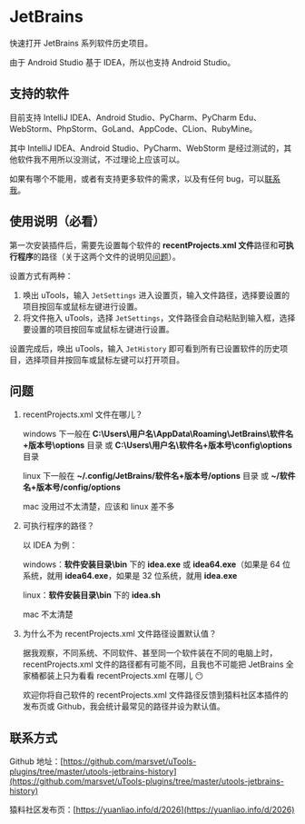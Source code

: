 # JetBrains

快速打开 JetBrains 系列软件历史项目。

由于 Android Studio 基于 IDEA，所以也支持 Android Studio。

## 支持的软件

目前支持 IntelliJ IDEA、Android Studio、PyCharm、PyCharm Edu、WebStorm、PhpStorm、GoLand、AppCode、CLion、RubyMine。

其中 IntelliJ IDEA、Android Studio、PyCharm、WebStorm 是经过测试的，其他软件我不用所以没测试，不过理论上应该可以。

如果有哪个不能用，或者有支持更多软件的需求，以及有任何 bug，可以[联系我](#联系方式)。

## 使用说明（必看）

第一次安装插件后，需要先设置每个软件的 **recentProjects.xml 文件**路径和**可执行程序**的路径（关于这两个文件的说明见[问题](#问题)）。

设置方式有两种：

1. 唤出 uTools，输入 `JetSettings` 进入设置页，输入文件路径，选择要设置的项目按回车或鼠标左键进行设置。
2. 将文件拖入 uTools，选择 `JetSettings`，文件路径会自动粘贴到输入框，选择要设置的项目按回车或鼠标左键进行设置。

设置完成后，唤出 uTools，输入 `JetHistory` 即可看到所有已设置软件的历史项目，选择项目并按回车或鼠标左键可以打开项目。

## 问题

1. recentProjects.xml 文件在哪儿？

   windows 下一般在 **C:\\Users\\用户名\\AppData\\Roaming\\JetBrains\\软件名+版本号\\options** 目录 或 **C:\\Users\\用户名\\软件名+版本号\\config\\options** 目录

   linux 下一般在 **~/.config/JetBrains/软件名+版本号/options** 目录 或 **~/软件名+版本号/config/options**

   mac 没用过不太清楚，应该和 linux 差不多

2. 可执行程序的路径？

   以 IDEA 为例：

   windows：**软件安装目录\\bin** 下的 **idea.exe** 或 **idea64.exe**（如果是 64 位系统，就用 **idea64.exe**，如果是 32 位系统，就用 **idea.exe**

   linux：**软件安装目录\\bin** 下的 **idea.sh**

   mac 不太清楚

3. 为什么不为 recentProjects.xml 文件路径设置默认值？

   据我观察，不同系统、不同软件、甚至同一个软件装在不同的电脑上时，recentProjects.xml 文件的路径都有可能不同，且我也不可能把 JetBrains 全家桶都装上只为看看 recentProjects.xml 在哪儿 😶

   欢迎你将自己软件的 recentProjects.xml 文件路径反馈到猿料社区本插件的发布页或 Github，我会统计最常见的路径并设为默认值。

## 联系方式

Github 地址：[https://github.com/marsvet/uTools-plugins/tree/master/utools-jetbrains-history](https://github.com/marsvet/uTools-plugins/tree/master/utools-jetbrains-history)

猿料社区发布页：[https://yuanliao.info/d/2026](https://yuanliao.info/d/2026)
